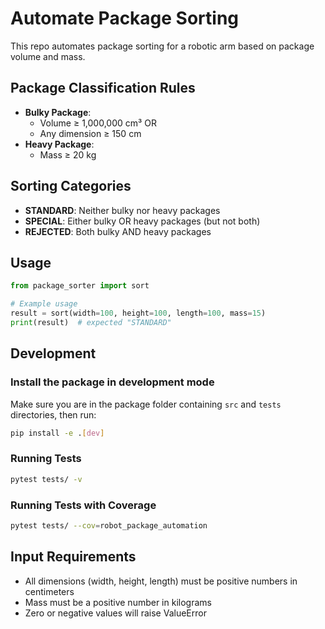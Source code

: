 # Automate Package Sorting

This repo automates package sorting for a robotic arm based on package volume and mass.

## Package Classification Rules

- **Bulky Package**: 
  - Volume ≥ 1,000,000 cm³ OR
  - Any dimension ≥ 150 cm
- **Heavy Package**:
  - Mass ≥ 20 kg

## Sorting Categories

- **STANDARD**: Neither bulky nor heavy packages
- **SPECIAL**: Either bulky OR heavy packages (but not both)
- **REJECTED**: Both bulky AND heavy packages

## Usage

```python
from package_sorter import sort

# Example usage
result = sort(width=100, height=100, length=100, mass=15)
print(result)  # expected "STANDARD"
```

## Development

### Install the package in development mode

Make sure you are in the package folder containing `src` and `tests` directories, then run:
```bash
pip install -e .[dev]
```

### Running Tests

```bash
pytest tests/ -v
```

### Running Tests with Coverage

```bash
pytest tests/ --cov=robot_package_automation
```

## Input Requirements

- All dimensions (width, height, length) must be positive numbers in centimeters
- Mass must be a positive number in kilograms
- Zero or negative values will raise ValueError